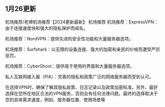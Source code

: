 ## 1月26更新
机场推荐/老牌机场推荐【2024更新最新】
机场推荐
机场推荐：ExpressVPN：由于连接速度快和强大的隐私保护而闻名。

机场推荐：NordVPN：提供先进的安全性功能和大量服务器选项。

机场推荐：Surfshark：以无限的设备连接、强大的加密和亲民的价格而遭受严厉惩罚。

机场推荐：Cyber​​​​​​Ghost：提供易于使用的界面和大量服务器选项。

私人互联网接入器（PIA）：完善的隐私和政策广泛的网络服务器而受到认可。

在选择VPN时，确保了解其隐私政策、日志记录以及政策加密标准。另外，最好选择在您所在地区合法的VPN服务，否则会有任何法律问题。最终的选择取决于您的具体需求速度，例如、服务器位置、使用场景等
